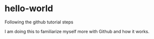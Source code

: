 # hello-world
Following the github tutorial steps

I am doing this to familiarize myself more with Github and how it works.
